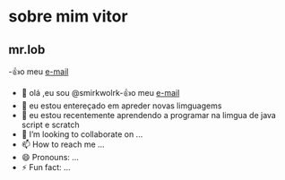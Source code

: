 # sobre mim **vitor**
## **mr.lob**
-:+1:o meu [e-mail](vitor.bueno27@escola.pr.gov.br)
- 👋 olá ,eu sou @smirkwolrk-:+1:o meu [e-mail](vitor.bueno27@escola.pr.gov.br)
- 👀 eu estou entereçado em apreder novas limguagems
- 🌱 eu estou recentemente aprendendo a programar na limgua de java script e scratch
- 💞️ I’m looking to collaborate on ...
- 📫 How to reach me ...
- 😄 Pronouns: ...
- ⚡ Fun fact: ...

<!---
smirkwolrk/smirkwolrk is a ✨ special ✨ repository because its `README.md` (this file) appears on your GitHub profile.
You can click the Preview link to take a look at your changes.
--->
